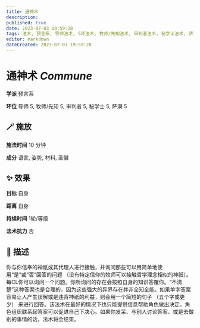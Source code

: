 ```yaml
---
title: 通神术
description: 
published: true
date: 2023-07-03 19:59:28
tags: 法术, 预言系, 导师法术, 5环法术, 牧师/先知法术, 审判者法术, 秘学士法术, 萨满法术
editor: markdown
dateCreated: 2023-07-03 19:59:28
---
```


# **通神术** *Commune*

**学派** 预言系 

**环位** 导师 5, 牧师/先知 5, 审判者 5, 秘学士 5, 萨满 5

## 🪄 施放

**施法时间** 10 分钟

**成分** 语言, 姿势, 材料, 圣徽

## ✨ 效果 

**目标** 自身 

**距离** 自身  

**持续时间** 1轮/等级 

**法术抗力** 否

## 📖 描述

你与你信奉的神祇或其代理人进行接触，并询问那些可以用简单地使用“是”或“否”回答的问题 （没有特定信仰的牧师可以接触哲学理念相似的神祇）。每CL你可以询问一个问题。你所询问的存在会按照自身的知识答覆你。“不清楚”这种答案也是合理的，因为这些强大的异界存在并非全知全能。如果单字答案容易让人产生误解或是违背神祇的利益，则会用一个简短的句子 （五个字或更少） 来进行回答。该法术在最好的情况下也只能提供信息帮助角色做出决定。角色组织联系起答案可以促进自己下决心。如果你发呆、与别人讨论答案、或是去做别的事情的话，法术将会结束。
    